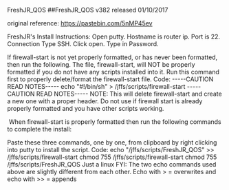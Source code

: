 FreshJR_QOS
##FreshJR_QOS v382 released 01/10/2017

original reference: https://pastebin.com/5nMP45ev

FreshJR's Install Instructions:
Open putty. Hostname is router ip. Port is 22. Connection Type SSH. Click open. Type in Password.

If firewall-start is not yet properly formatted, or has never been formatted, then run the following.
The file, firewall-start, will NOT be properly formatted if you do not have any scripts installed into it.
Run this command first to properly delete/format the firewall-start file.
Code:
-----CAUTION READ NOTES-----
echo "#!/bin/sh" > /jffs/scripts/firewall-start
-----CAUTION READ NOTES-----
NOTE: This will delete firewall-start and create a new one with a proper header. Do not use if firewall start is already properly formatted and you have other scripts working.

​
When firewall-start is properly formatted then run the following commands to complete the install:

Paste these three commands, one by one, from clipboard by right clicking into putty to install the script.
Code:
echo "/jffs/scripts/FreshJR_QOS" >> /jffs/scripts/firewall-start
chmod 755 /jffs/scripts/firewall-start
chmod 755 /jffs/scripts/FreshJR_QOS
Just a linux FYI: The two echo commands used above are slightly different from each other.
Echo with > = overwrites and echo with >> = appends

